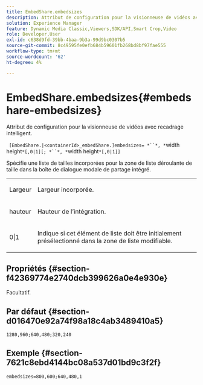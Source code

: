 ```yaml
---
title: EmbedShare.embedsizes
description: Attribut de configuration pour la visionneuse de vidéos avec recadrage intelligent.
solution: Experience Manager
feature: Dynamic Media Classic,Viewers,SDK/API,Smart Crop,Video
role: Developer,User
exl-id: c638d9fd-39bb-4baa-9b3a-99d9bc0307b5
source-git-commit: 8c49595fe0efb684b59601fb268bd8bf97fae555
workflow-type: tm+mt
source-wordcount: '62'
ht-degree: 4%

---
```


# EmbedShare.embedsizes{#embedshare-embedsizes}

Attribut de configuration pour la visionneuse de vidéos avec recadrage intelligent.

` [EmbedShare.|<containerId>_embedShare.]embedsizes= *``*, *`width height`*[,0|1][; *``*, *`width height`*[,0|1]]`

Spécifie une liste de tailles incorporées pour la zone de liste déroulante de taille dans la boîte de dialogue modale de partage intégré.

<table id="table_C616483932C2482CA9794DDD7313FD7C"> 
 <tbody> 
  <tr> 
   <td colname="col1"> <p> <span class="codeph"><span class="varname"> Largeur </span> </span> </p> </td> 
   <td colname="col2"> <p> Largeur incorporée. </p> </td> 
  </tr> 
  <tr> 
   <td colname="col1"> <p> <span class="codeph"><span class="varname"> hauteur </span> </span> </p> </td> 
   <td colname="col2"> <p>Hauteur de l’intégration. </p> </td> 
  </tr> 
  <tr> 
   <td colname="col1"> <p> <span class="codeph"> 0|1 </span> </p> </td> 
   <td colname="col2"> <p> Indique si cet élément de liste doit être initialement présélectionné dans la zone de liste modifiable. </p> </td> 
  </tr> 
 </tbody> 
</table>

## Propriétés {#section-f42369774e2740dcb399626a0e4e930e}

Facultatif.

## Par défaut {#section-d016470e92a74f98a18c4ab3489410a5}

`1280,960;640,480;320,240`

## Exemple {#section-7621c8ebd4144bc08a537d01bd9c3f2f}

```
embedsizes=800,600;640,480,1
```
